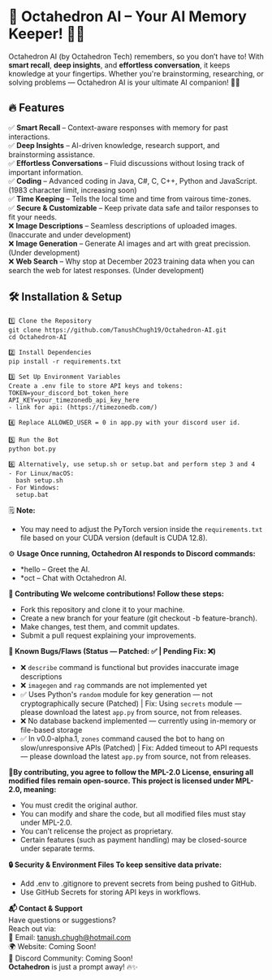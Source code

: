 # 🚀 Octahedron AI – Your AI Memory Keeper! 🧠✨  

Octahedron AI (by Octahedron Tech) remembers, so you don’t have to! With **smart recall**, **deep insights**, and **effortless conversation**, it keeps knowledge at your fingertips. Whether you're brainstorming, researching, or solving problems — Octahedron AI is your ultimate AI companion! 🤖💡  

## 🔥 Features  
✅ **Smart Recall** – Context-aware responses with memory for past interactions.  
✅ **Deep Insights** – AI-driven knowledge, research support, and brainstorming assistance.  
✅ **Effortless Conversations** – Fluid discussions without losing track of important information.  
✅ **Coding** – Advanced coding in Java, C#, C, C++, Python and JavaScript. (1983 character limit, increasing soon)  
✅ **Time Keeping** – Tells the local time and time from vairous time-zones.  
✅ **Secure & Customizable** – Keep private data safe and tailor responses to fit your needs.  
❌ **Image Descriptions** – Seamless descriptions of uploaded images. (Inaccurate and under development)  
❌ **Image Generation** – Generate AI images and art with great precission. (Under development)  
❌ **Web Search** – Why stop at December 2023 training data when you can search the web for latest responses. (Under development)  

## 🛠 Installation & Setup  
```
1️⃣ Clone the Repository  
git clone https://github.com/TanushChugh19/Octahedron-AI.git
cd Octahedron-AI

2️⃣ Install Dependencies
pip install -r requirements.txt

3️⃣ Set Up Environment Variables
Create a .env file to store API keys and tokens:
TOKEN=your_discord_bot_token_here
API_KEY=your_timezonedb_api_key_here
- link for api: (https://timezonedb.com/)

4️⃣ Replace ALLOWED_USER = 0 in app.py with your discord user id.

5️⃣ Run the Bot
python bot.py

6️⃣ Alternatively, use setup.sh or setup.bat and perform step 3 and 4
- For Linux/macOS:  
  bash setup.sh  
- For Windows:  
  setup.bat
```
🗒️ **Note:**  
- You may need to adjust the PyTorch version inside the `requirements.txt` file based on your CUDA version (default is CUDA 12.8).  

⚙️ **Usage Once running, Octahedron AI responds to Discord commands:**  
- *hello – Greet the AI.
- *oct <message> – Chat with Octahedron AI.

**👥 Contributing
We welcome contributions! Follow these steps:**
- Fork this repository and clone it to your machine.
- Create a new branch for your feature (git checkout -b feature-branch).
- Make changes, test them, and commit updates.
- Submit a pull request explaining your improvements.

**🐛 Known Bugs/Flaws (Status — Patched: ✅ | Pending Fix: ❌)**  
- ❌ `describe` command is functional but provides inaccurate image descriptions  
- ❌ `imagegen` and `rag` commands are not implemented yet  
- ✅ Uses Python's `random` module for key generation — not cryptographically secure (Patched) | Fix: Using `secrets` module — please download the latest ```app.py``` from source, not from releases.  
- ❌ No database backend implemented — currently using in-memory or file-based storage  
- ✅ In v0.0-alpha.1, `zones` command caused the bot to hang on slow/unresponsive APIs (Patched) | Fix: Added timeout to API requests — please download the latest ```app.py``` from source, not from releases.  

**📜By contributing, you agree to follow the MPL-2.0 License, ensuring all modified files remain open-source. This project is licensed under MPL-2.0, meaning:**  
- You must credit the original author.
- You can modify and share the code, but all modified files must stay under MPL-2.0.
- You can’t relicense the project as proprietary.
- Certain features (such as payment handling) may be closed-source under separate terms.

**🔒 Security & Environment Files
To keep sensitive data private:**
- Add .env to .gitignore to prevent secrets from being pushed to GitHub.
- Use GitHub Secrets for storing API keys in workflows.

**📬 Contact & Support**  
Have questions or suggestions?  
Reach out via:  
📧 Email: [tanush.chugh@hotmail.com](mailto:tanush.chugh@hotmail.com)  
🌍 Website: Coming Soon!  
📡 Discord Community: Coming Soon!  
**Octahedron** is just a prompt away! 🔥✨  
